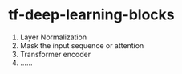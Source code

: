# tf-deep-learning-blocks

1. Layer Normalization
2. Mask the input sequence or attention
3. Transformer encoder
4. ......
